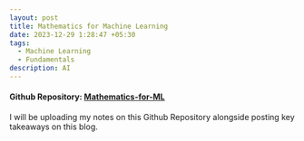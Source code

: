 ```yaml
---
layout: post
title: Mathematics for Machine Learning
date: 2023-12-29 1:28:47 +05:30
tags:
  - Machine Learning
  - Fundamentals
description: AI
---
```


#### Github Repository: [Mathematics-for-ML](https://github.com/ksamaarora/Mathematics-for-ML)

I will be uploading my notes on this Github Repository alongside posting key takeaways on this blog. 


